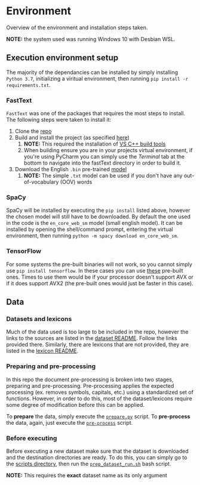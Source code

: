 # Environment

Overview of the environment and installation steps taken.

**NOTE:** the system used was running Windows 10 with Desbian WSL.

## Execution environment setup

The majority of the dependancies can be installed by simply installing `Python 3.7`, 
initializing a viritual environment, then running `pip install -r requirements.txt`.

### FastText

`FastText` was one of the packages that requires the most steps to install.
The following steps were taken to install it:

1. Clone the [repo](https://github.com/facebookresearch/fastText)
2. Build and install the project (as specified [here](https://github.com/facebookresearch/fastText/tree/master/python))
    1. **NOTE:** This required the installation of [VS C++ build tools](https://visualstudio.microsoft.com/downloads/#build-tools-for-visual-studio-2017)
    2. When building ensure you are in your projects virtual environment, if you're using PyCharm you can simply use the 
    *Terminal* tab at the bottom to navigate into the fastText directory in order to build it.
3. Download the English `.bin` pre-trained [model](https://fasttext.cc/docs/en/crawl-vectors.html)
    1. **NOTE:** The simple `.txt` model can be used if you don't have any out-of-vocabulary (OOV) words

### SpaCy

SpaCy will be installed by executing the `pip install` listed above, however the chosen model will still have to be downloaded.
By default the one used in the code is the `en_core_web_sm` model (small english model).
It can be installed by opening the shell/command prompt, entering the virtual environment, then running `python -m spacy download en_core_web_sm`.

### TensorFlow

For some systems the pre-built binaries will not work, so you cannot simply use `pip install tensorflow`.
In these cases you can use [these](https://github.com/fo40225/tensorflow-windows-wheel) pre-built ones. 
Times to use them would be if your processor doesn't support AVX or if it does support AVX2 (the pre-built ones would 
just be faster in this case).

## Data

### Datasets and lexicons

Much of the data used is too large to be included in the repo, however the links to the sources are listed in the 
[dataset README](../data/datasets/README.md). Follow the links provided there. Similarly, there are lexicons that are 
not provided, they are listed in the [lexicon README](../data/lexicons/README.md).

### Preparing and pre-processing

In this repo the document pre-processing is broken into two stages, preparing and pre-processing.
Pre-processing applies the expected processing (ex. removes symbols, capitals, etc.) using a standardized set of functions.
However, in order to do this, most of the dataset/lexicons require some degree of modification before this can be applied.

To **prepare** the data, simply execute the [`prepare.py`](../execution/pre_processing/prepare.py) script.
To **pre-process** the data, again, just execute the [`pre-process`](../execution/pre_processing/pre_process.py) script.

### Before executing

Before executing a new dataset make sure that the dataset is downloaded and the destination directories are ready.
To do this, you can simply go to the [scripts directory](../utilities/scripts), then run the 
[`prep_dataset_run.sh`](../utilities/scripts/prep_dataset_run.sh) bash script.

**NOTE:** This requires the **exact** dataset name as its only argument

